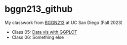 # bggn213_github
My classwork from [BGGN213](https://bioboot.github.io/bggn213_F23/) at UC San Diego (Fall 2023) 

- Class 05: [Data vis with GGPLOT](https://github.com/kalodiahtoma/bggn213_github/blob/main/class%2005/class05.pdf)
- Class 06: Something else
